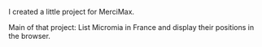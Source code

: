 I created a little project for MerciMax.

Main of that project: List Micromia in France and display their positions in the browser.